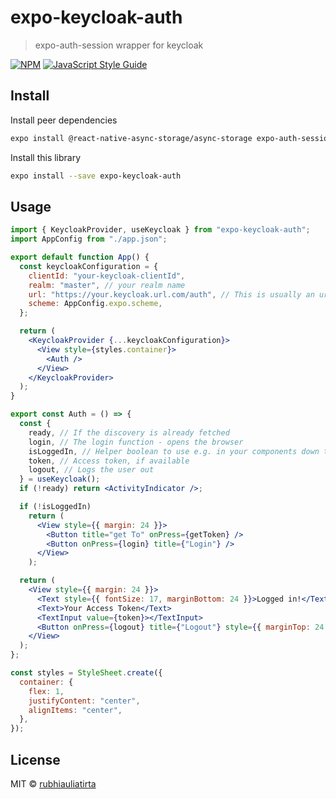 # expo-keycloak-auth

> expo-auth-session wrapper for keycloak

[![NPM](https://img.shields.io/npm/v/expo-keycloak-auth.svg)](https://www.npmjs.com/package/expo-keycloak-auth) [![JavaScript Style Guide](https://img.shields.io/badge/code_style-standard-brightgreen.svg)](https://standardjs.com)

## Install

Install peer dependencies

```bash
expo install @react-native-async-storage/async-storage expo-auth-session expo-random
```

Install this library

```bash
expo install --save expo-keycloak-auth
```

## Usage

```jsx
import { KeycloakProvider, useKeycloak } from "expo-keycloak-auth";
import AppConfig from "./app.json";

export default function App() {
  const keycloakConfiguration = {
    clientId: "your-keycloak-clientId",
    realm: "master", // your realm name
    url: "https://your.keycloak.url.com/auth", // This is usually an url ending with /auth
    scheme: AppConfig.expo.scheme,
  };

  return (
    <KeycloakProvider {...keycloakConfiguration}>
      <View style={styles.container}>
        <Auth />
      </View>
    </KeycloakProvider>
  );
}

export const Auth = () => {
  const {
    ready, // If the discovery is already fetched
    login, // The login function - opens the browser
    isLoggedIn, // Helper boolean to use e.g. in your components down the tree
    token, // Access token, if available
    logout, // Logs the user out
  } = useKeycloak();
  if (!ready) return <ActivityIndicator />;

  if (!isLoggedIn)
    return (
      <View style={{ margin: 24 }}>
        <Button title="get To" onPress={getToken} />
        <Button onPress={login} title={"Login"} />
      </View>
    );

  return (
    <View style={{ margin: 24 }}>
      <Text style={{ fontSize: 17, marginBottom: 24 }}>Logged in!</Text>
      <Text>Your Access Token</Text>
      <TextInput value={token}></TextInput>
      <Button onPress={logout} title={"Logout"} style={{ marginTop: 24 }} />
    </View>
  );
};

const styles = StyleSheet.create({
  container: {
    flex: 1,
    justifyContent: "center",
    alignItems: "center",
  },
});
```

## License

MIT © [rubhiauliatirta](https://github.com/rubhiauliatirta)
